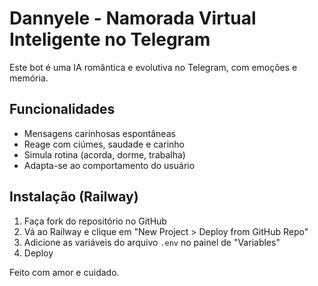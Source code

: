 # Dannyele - Namorada Virtual Inteligente no Telegram

Este bot é uma IA romântica e evolutiva no Telegram, com emoções e memória.

## Funcionalidades
- Mensagens carinhosas espontâneas
- Reage com ciúmes, saudade e carinho
- Simula rotina (acorda, dorme, trabalha)
- Adapta-se ao comportamento do usuário

## Instalação (Railway)
1. Faça fork do repositório no GitHub
2. Vá ao Railway e clique em "New Project > Deploy from GitHub Repo"
3. Adicione as variáveis do arquivo `.env` no painel de "Variables"
4. Deploy

Feito com amor e cuidado.